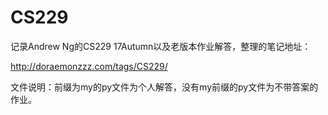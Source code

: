# CS229

记录Andrew Ng的CS229 17Autumn以及老版本作业解答，整理的笔记地址：

http://doraemonzzz.com/tags/CS229/



文件说明：前缀为my的py文件为个人解答，没有my前缀的py文件为不带答案的作业。

